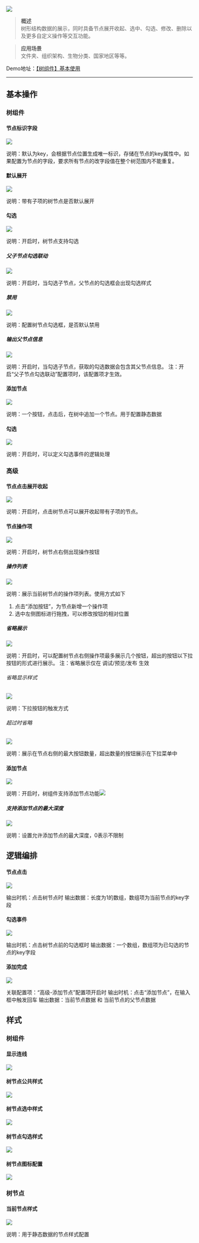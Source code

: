 ![](img/img1.webp)


> **概述**\
> 树形结构数据的展示，同时具备节点展开收起、选中、勾选、修改、删除以及更多自定义操作等交互功能。

> **应用场景**\
> 文件夹、组织架构、生物分类、国家地区等等。

Demo地址：[【树组件】基本使用](https://my.mybricks.world/mybricks-pc-page/index.html?id=470870747357253)

----

## 基本操作
### 树组件
#### 节点标识字段
![](img/img2.webp)

说明：默认为key，会根据节点位置生成唯一标识，存储在节点的key属性中。如果配置为节点的字段，要求所有节点的改字段值在整个树范围内不能重复。
#### 默认展开
![](img/img3.webp)

说明：带有子项的树节点是否默认展开
#### 勾选
![](img/img4.webp)

说明：开启时，树节点支持勾选
##### 父子节点勾选联动
![](img/img5.webp)

说明：开启时，当勾选子节点，父节点的勾选框会出现勾选样式
##### 禁用
![](img/img6.webp)

说明：配置树节点勾选框，是否默认禁用
##### 输出父节点信息
![](img/img7.webp)

说明：开启时，当勾选子节点，获取的勾选数据会包含其父节点信息。
注：开启“父子节点勾选联动”配置项时，该配置项才生效。
#### 添加节点
![](img/img8.webp)

说明：一个按钮，点击后，在树中追加一个节点。用于配置静态数据
#### 勾选
![](img/img9.webp)

说明：开启时，可以定义勾选事件的逻辑处理
### 高级
#### 节点点击展开收起
![](img/img10.webp)

说明：开启时，点击树节点可以展开收起带有子项的节点。
#### 节点操作项
![](img/img11.webp)

说明：开启时，树节点右侧出现操作按钮
##### 操作列表
![](img/img12.webp)

说明：展示当前树节点的操作项列表。使用方式如下

1. 点击“添加按钮”，为节点新增一个操作项
2. 选中左侧图标进行拖拽，可以修改按钮的相对位置
##### 省略展示
![](img/img13.webp)

说明：开启时，可以配置树节点右侧操作项最多展示几个按钮，超出的按钮以下拉按钮的形式进行展示。
注：省略展示仅在 调试/预览/发布 生效
###### 省略显示样式
![](img/img14.webp)

说明：下拉按钮的触发方式
###### 超过时省略
![](img/img15.webp)

说明：展示在节点右侧的最大按钮数量，超出数量的按钮展示在下拉菜单中
#### 添加节点
![](img/img16.webp)

说明：开启时，树组件支持添加节点功能![](img/img17.webp)
##### 支持添加节点的最大深度
![](img/img18.webp)

说明：设置允许添加节点的最大深度，0表示不限制
## 逻辑编排
#### 节点点击
![](img/img19.png)

输出时机：点击树节点时
输出数据：长度为1的数组，数组项为当前节点的key字段
#### 勾选事件
![](img/img20.png)

输出时机：点击树节点前的勾选框时
输出数据：一个数组，数组项为已勾选的节点的key字段
#### 添加完成
![](img/img21.png)

关联配置项：“高级-添加节点”配置项开启时
输出时机：点击“添加节点”，在输入框中触发回车
输出数据：当前节点数据 和 当前节点的父节点数据
## 样式
### 树组件
#### 显示连线
![](img/img22.png)
#### 树节点公共样式
![](img/img23.png)
#### 树节点选中样式
![](img/img24.png)
#### 树节点勾选样式
![](img/img25.png)
#### 树节点图标配置
![](img/img26.png)
### 树节点
#### 当前节点样式
![](img/img27.png)

说明：用于静态数据的节点样式配置

